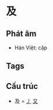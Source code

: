 # 及

## Phát âm
* Hán Việt: cập

## Tags


## Cấu trúc
* 及 = [丿](丿.md) [又](又.md)

<script>window.HANZI_FIELD='及';</script>